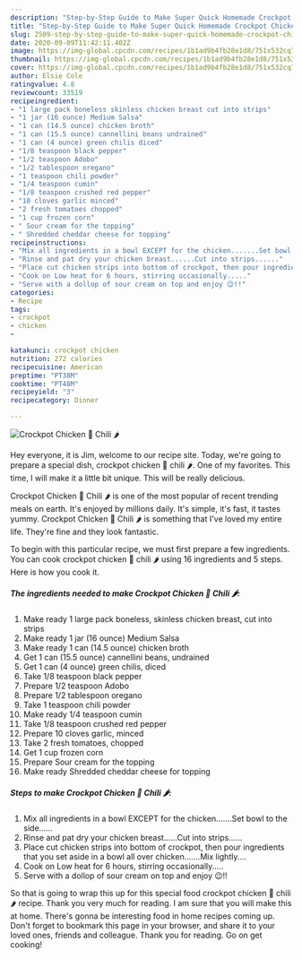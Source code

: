 ```yaml
---
description: "Step-by-Step Guide to Make Super Quick Homemade Crockpot Chicken 🐓 Chili 🌶"
title: "Step-by-Step Guide to Make Super Quick Homemade Crockpot Chicken 🐓 Chili 🌶"
slug: 2509-step-by-step-guide-to-make-super-quick-homemade-crockpot-chicken-chili
date: 2020-09-09T11:42:11.402Z
image: https://img-global.cpcdn.com/recipes/1b1ad9b4fb28e1d8/751x532cq70/crockpot-chicken-🐓-chili-🌶-recipe-main-photo.jpg
thumbnail: https://img-global.cpcdn.com/recipes/1b1ad9b4fb28e1d8/751x532cq70/crockpot-chicken-🐓-chili-🌶-recipe-main-photo.jpg
cover: https://img-global.cpcdn.com/recipes/1b1ad9b4fb28e1d8/751x532cq70/crockpot-chicken-🐓-chili-🌶-recipe-main-photo.jpg
author: Elsie Cole
ratingvalue: 4.8
reviewcount: 33519
recipeingredient:
- "1 large pack boneless skinless chicken breast cut into strips"
- "1 jar (16 ounce) Medium Salsa"
- "1 can (14.5 ounce) chicken broth"
- "1 can (15.5 ounce) cannellini beans undrained"
- "1 can (4 ounce) green chilis diced"
- "1/8 teaspoon black pepper"
- "1/2 teaspoon Adobo"
- "1/2 tablespoon oregano"
- "1 teaspoon chili powder"
- "1/4 teaspoon cumin"
- "1/8 teaspoon crushed red pepper"
- "10 cloves garlic minced"
- "2 fresh tomatoes chopped"
- "1 cup frozen corn"
- " Sour cream for the topping"
- " Shredded cheddar cheese for topping"
recipeinstructions:
- "Mix all ingredients in a bowl EXCEPT for the chicken.......Set bowl to the side......"
- "Rinse and pat dry your chicken breast......Cut into strips......"
- "Place cut chicken strips into bottom of crockpot, then pour ingredients that you set aside in a bowl all over chicken.......Mix lightly...."
- "Cook on Low heat for 6 hours, stirring occasionally....."
- "Serve with a dollop of sour cream on top and enjoy 😉!!"
categories:
- Recipe
tags:
- crockpot
- chicken
- 

katakunci: crockpot chicken  
nutrition: 272 calories
recipecuisine: American
preptime: "PT38M"
cooktime: "PT48M"
recipeyield: "3"
recipecategory: Dinner

---
```



![Crockpot Chicken 🐓 Chili 🌶](https://img-global.cpcdn.com/recipes/1b1ad9b4fb28e1d8/751x532cq70/crockpot-chicken-🐓-chili-🌶-recipe-main-photo.jpg)

Hey everyone, it is Jim, welcome to our recipe site. Today, we're going to prepare a special dish, crockpot chicken 🐓 chili 🌶. One of my favorites. This time, I will make it a little bit unique. This will be really delicious.



Crockpot Chicken 🐓 Chili 🌶 is one of the most popular of recent trending meals on earth. It's enjoyed by millions daily. It's simple, it's fast, it tastes yummy. Crockpot Chicken 🐓 Chili 🌶 is something that I've loved my entire life. They're fine and they look fantastic.


To begin with this particular recipe, we must first prepare a few ingredients. You can cook crockpot chicken 🐓 chili 🌶 using 16 ingredients and 5 steps. Here is how you cook it.

<!--inarticleads1-->

##### The ingredients needed to make Crockpot Chicken 🐓 Chili 🌶:

1. Make ready 1 large pack boneless, skinless chicken breast, cut into strips
1. Make ready 1 jar (16 ounce) Medium Salsa
1. Make ready 1 can (14.5 ounce) chicken broth
1. Get 1 can (15.5 ounce) cannellini beans, undrained
1. Get 1 can (4 ounce) green chilis, diced
1. Take 1/8 teaspoon black pepper
1. Prepare 1/2 teaspoon Adobo
1. Prepare 1/2 tablespoon oregano
1. Take 1 teaspoon chili powder
1. Make ready 1/4 teaspoon cumin
1. Take 1/8 teaspoon crushed red pepper
1. Prepare 10 cloves garlic, minced
1. Take 2 fresh tomatoes, chopped
1. Get 1 cup frozen corn
1. Prepare  Sour cream for the topping
1. Make ready  Shredded cheddar cheese for topping




<!--inarticleads2-->

##### Steps to make Crockpot Chicken 🐓 Chili 🌶:

1. Mix all ingredients in a bowl EXCEPT for the chicken.......Set bowl to the side......
1. Rinse and pat dry your chicken breast......Cut into strips......
1. Place cut chicken strips into bottom of crockpot, then pour ingredients that you set aside in a bowl all over chicken.......Mix lightly....
1. Cook on Low heat for 6 hours, stirring occasionally.....
1. Serve with a dollop of sour cream on top and enjoy 😉!!




So that is going to wrap this up for this special food crockpot chicken 🐓 chili 🌶 recipe. Thank you very much for reading. I am sure that you will make this at home. There's gonna be interesting food in home recipes coming up. Don't forget to bookmark this page in your browser, and share it to your loved ones, friends and colleague. Thank you for reading. Go on get cooking!
